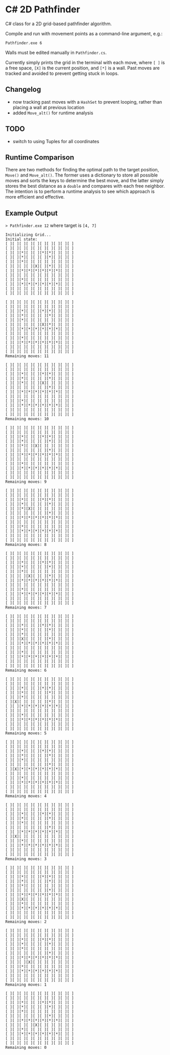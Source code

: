 # C# 2D Pathfinder

C# class for a 2D grid-based pathfinder algorithm.

Compile and run with movement points as a command-line argument, e.g.:

`Pathfinder.exe 6`

Walls must be edited manually in `Pathfinder.cs`.

Currently simply prints the grid in the terminal with each move, where `[ ]` is a free space, `[X]` is the current position, and `[*]` is a wall. Past moves are tracked and avoided to prevent getting stuck in loops.

Changelog
---
- now tracking past moves with a `HashSet` to prevent looping, rather than placing a wall at previous location
- added `Move_alt()` for runtime analysis

TODO
---
- switch to using Tuples for all coordinates

## Runtime Comparison

There are two methods for finding the optimal path to the target position, `Move()` and `Move_alt()`. The former uses a dictionary to store all possible moves and sorts the keys to determine the best move, and the latter simply stores the best distance as a `double` and compares with each free neighbor. The intention is to perform a runtime analysis to see which approach is more efficient and effective.

Example Output
---
`> Pathfinder.exe 12` where target is `[4, 7]`

```
Initializing Grid...
Initial state:
[ ][ ][ ][ ][ ][ ][ ][ ][ ][ ]
[ ][ ][ ][ ][ ][ ][ ][ ][ ][ ]
[ ][ ][*][ ][ ][*][*][ ][ ][ ]
[ ][ ][*][ ][ ][ ][*][ ][ ][ ]
[ ][ ][*][ ][ ][ ][ ][ ][ ][ ]
[ ][ ][ ][ ][X][ ][*][ ][ ][ ]
[ ][ ][*][*][*][*][*][*][ ][ ]
[ ][ ][ ][ ][ ][ ][ ][ ][ ][ ]
[ ][ ][*][ ][ ][ ][ ][ ][ ][ ]
[ ][ ][*][*][*][*][*][*][ ][ ]
[ ][ ][ ][ ][ ][ ][ ][ ][ ][ ]
[ ][ ][ ][ ][ ][ ][ ][ ][ ][ ]

[ ][ ][ ][ ][ ][ ][ ][ ][ ][ ]
[ ][ ][ ][ ][ ][ ][ ][ ][ ][ ]
[ ][ ][*][ ][ ][*][*][ ][ ][ ]
[ ][ ][*][ ][ ][ ][*][ ][ ][ ]
[ ][ ][*][ ][ ][ ][ ][ ][ ][ ]
[ ][ ][ ][ ][ ][X][*][ ][ ][ ]
[ ][ ][*][*][*][*][*][*][ ][ ]
[ ][ ][ ][ ][ ][ ][ ][ ][ ][ ]
[ ][ ][*][ ][ ][ ][ ][ ][ ][ ]
[ ][ ][*][*][*][*][*][*][ ][ ]
[ ][ ][ ][ ][ ][ ][ ][ ][ ][ ]
[ ][ ][ ][ ][ ][ ][ ][ ][ ][ ]
Remaining moves: 11

[ ][ ][ ][ ][ ][ ][ ][ ][ ][ ]
[ ][ ][ ][ ][ ][ ][ ][ ][ ][ ]
[ ][ ][*][ ][ ][*][*][ ][ ][ ]
[ ][ ][*][ ][ ][ ][*][ ][ ][ ]
[ ][ ][*][ ][ ][X][ ][ ][ ][ ]
[ ][ ][ ][ ][ ][ ][*][ ][ ][ ]
[ ][ ][*][*][*][*][*][*][ ][ ]
[ ][ ][ ][ ][ ][ ][ ][ ][ ][ ]
[ ][ ][*][ ][ ][ ][ ][ ][ ][ ]
[ ][ ][*][*][*][*][*][*][ ][ ]
[ ][ ][ ][ ][ ][ ][ ][ ][ ][ ]
[ ][ ][ ][ ][ ][ ][ ][ ][ ][ ]
Remaining moves: 10

[ ][ ][ ][ ][ ][ ][ ][ ][ ][ ]
[ ][ ][ ][ ][ ][ ][ ][ ][ ][ ]
[ ][ ][*][ ][ ][*][*][ ][ ][ ]
[ ][ ][*][ ][ ][ ][*][ ][ ][ ]
[ ][ ][*][ ][X][ ][ ][ ][ ][ ]
[ ][ ][ ][ ][ ][ ][*][ ][ ][ ]
[ ][ ][*][*][*][*][*][*][ ][ ]
[ ][ ][ ][ ][ ][ ][ ][ ][ ][ ]
[ ][ ][*][ ][ ][ ][ ][ ][ ][ ]
[ ][ ][*][*][*][*][*][*][ ][ ]
[ ][ ][ ][ ][ ][ ][ ][ ][ ][ ]
[ ][ ][ ][ ][ ][ ][ ][ ][ ][ ]
Remaining moves: 9

[ ][ ][ ][ ][ ][ ][ ][ ][ ][ ]
[ ][ ][ ][ ][ ][ ][ ][ ][ ][ ]
[ ][ ][*][ ][ ][*][*][ ][ ][ ]
[ ][ ][*][ ][ ][ ][*][ ][ ][ ]
[ ][ ][*][X][ ][ ][ ][ ][ ][ ]
[ ][ ][ ][ ][ ][ ][*][ ][ ][ ]
[ ][ ][*][*][*][*][*][*][ ][ ]
[ ][ ][ ][ ][ ][ ][ ][ ][ ][ ]
[ ][ ][*][ ][ ][ ][ ][ ][ ][ ]
[ ][ ][*][*][*][*][*][*][ ][ ]
[ ][ ][ ][ ][ ][ ][ ][ ][ ][ ]
[ ][ ][ ][ ][ ][ ][ ][ ][ ][ ]
Remaining moves: 8

[ ][ ][ ][ ][ ][ ][ ][ ][ ][ ]
[ ][ ][ ][ ][ ][ ][ ][ ][ ][ ]
[ ][ ][*][ ][ ][*][*][ ][ ][ ]
[ ][ ][*][ ][ ][ ][*][ ][ ][ ]
[ ][ ][*][ ][ ][ ][ ][ ][ ][ ]
[ ][ ][ ][X][ ][ ][*][ ][ ][ ]
[ ][ ][*][*][*][*][*][*][ ][ ]
[ ][ ][ ][ ][ ][ ][ ][ ][ ][ ]
[ ][ ][*][ ][ ][ ][ ][ ][ ][ ]
[ ][ ][*][*][*][*][*][*][ ][ ]
[ ][ ][ ][ ][ ][ ][ ][ ][ ][ ]
[ ][ ][ ][ ][ ][ ][ ][ ][ ][ ]
Remaining moves: 7

[ ][ ][ ][ ][ ][ ][ ][ ][ ][ ]
[ ][ ][ ][ ][ ][ ][ ][ ][ ][ ]
[ ][ ][*][ ][ ][*][*][ ][ ][ ]
[ ][ ][*][ ][ ][ ][*][ ][ ][ ]
[ ][ ][*][ ][ ][ ][ ][ ][ ][ ]
[ ][ ][X][ ][ ][ ][*][ ][ ][ ]
[ ][ ][*][*][*][*][*][*][ ][ ]
[ ][ ][ ][ ][ ][ ][ ][ ][ ][ ]
[ ][ ][*][ ][ ][ ][ ][ ][ ][ ]
[ ][ ][*][*][*][*][*][*][ ][ ]
[ ][ ][ ][ ][ ][ ][ ][ ][ ][ ]
[ ][ ][ ][ ][ ][ ][ ][ ][ ][ ]
Remaining moves: 6

[ ][ ][ ][ ][ ][ ][ ][ ][ ][ ]
[ ][ ][ ][ ][ ][ ][ ][ ][ ][ ]
[ ][ ][*][ ][ ][*][*][ ][ ][ ]
[ ][ ][*][ ][ ][ ][*][ ][ ][ ]
[ ][ ][*][ ][ ][ ][ ][ ][ ][ ]
[ ][X][ ][ ][ ][ ][*][ ][ ][ ]
[ ][ ][*][*][*][*][*][*][ ][ ]
[ ][ ][ ][ ][ ][ ][ ][ ][ ][ ]
[ ][ ][*][ ][ ][ ][ ][ ][ ][ ]
[ ][ ][*][*][*][*][*][*][ ][ ]
[ ][ ][ ][ ][ ][ ][ ][ ][ ][ ]
[ ][ ][ ][ ][ ][ ][ ][ ][ ][ ]
Remaining moves: 5

[ ][ ][ ][ ][ ][ ][ ][ ][ ][ ]
[ ][ ][ ][ ][ ][ ][ ][ ][ ][ ]
[ ][ ][*][ ][ ][*][*][ ][ ][ ]
[ ][ ][*][ ][ ][ ][*][ ][ ][ ]
[ ][ ][*][ ][ ][ ][ ][ ][ ][ ]
[ ][ ][ ][ ][ ][ ][*][ ][ ][ ]
[ ][X][*][*][*][*][*][*][ ][ ]
[ ][ ][ ][ ][ ][ ][ ][ ][ ][ ]
[ ][ ][*][ ][ ][ ][ ][ ][ ][ ]
[ ][ ][*][*][*][*][*][*][ ][ ]
[ ][ ][ ][ ][ ][ ][ ][ ][ ][ ]
[ ][ ][ ][ ][ ][ ][ ][ ][ ][ ]
Remaining moves: 4

[ ][ ][ ][ ][ ][ ][ ][ ][ ][ ]
[ ][ ][ ][ ][ ][ ][ ][ ][ ][ ]
[ ][ ][*][ ][ ][*][*][ ][ ][ ]
[ ][ ][*][ ][ ][ ][*][ ][ ][ ]
[ ][ ][*][ ][ ][ ][ ][ ][ ][ ]
[ ][ ][ ][ ][ ][ ][*][ ][ ][ ]
[ ][ ][*][*][*][*][*][*][ ][ ]
[ ][X][ ][ ][ ][ ][ ][ ][ ][ ]
[ ][ ][*][ ][ ][ ][ ][ ][ ][ ]
[ ][ ][*][*][*][*][*][*][ ][ ]
[ ][ ][ ][ ][ ][ ][ ][ ][ ][ ]
[ ][ ][ ][ ][ ][ ][ ][ ][ ][ ]
Remaining moves: 3

[ ][ ][ ][ ][ ][ ][ ][ ][ ][ ]
[ ][ ][ ][ ][ ][ ][ ][ ][ ][ ]
[ ][ ][*][ ][ ][*][*][ ][ ][ ]
[ ][ ][*][ ][ ][ ][*][ ][ ][ ]
[ ][ ][*][ ][ ][ ][ ][ ][ ][ ]
[ ][ ][ ][ ][ ][ ][*][ ][ ][ ]
[ ][ ][*][*][*][*][*][*][ ][ ]
[ ][ ][X][ ][ ][ ][ ][ ][ ][ ]
[ ][ ][*][ ][ ][ ][ ][ ][ ][ ]
[ ][ ][*][*][*][*][*][*][ ][ ]
[ ][ ][ ][ ][ ][ ][ ][ ][ ][ ]
[ ][ ][ ][ ][ ][ ][ ][ ][ ][ ]
Remaining moves: 2

[ ][ ][ ][ ][ ][ ][ ][ ][ ][ ]
[ ][ ][ ][ ][ ][ ][ ][ ][ ][ ]
[ ][ ][*][ ][ ][*][*][ ][ ][ ]
[ ][ ][*][ ][ ][ ][*][ ][ ][ ]
[ ][ ][*][ ][ ][ ][ ][ ][ ][ ]
[ ][ ][ ][ ][ ][ ][*][ ][ ][ ]
[ ][ ][*][*][*][*][*][*][ ][ ]
[ ][ ][ ][X][ ][ ][ ][ ][ ][ ]
[ ][ ][*][ ][ ][ ][ ][ ][ ][ ]
[ ][ ][*][*][*][*][*][*][ ][ ]
[ ][ ][ ][ ][ ][ ][ ][ ][ ][ ]
[ ][ ][ ][ ][ ][ ][ ][ ][ ][ ]
Remaining moves: 1

[ ][ ][ ][ ][ ][ ][ ][ ][ ][ ]
[ ][ ][ ][ ][ ][ ][ ][ ][ ][ ]
[ ][ ][*][ ][ ][*][*][ ][ ][ ]
[ ][ ][*][ ][ ][ ][*][ ][ ][ ]
[ ][ ][*][ ][ ][ ][ ][ ][ ][ ]
[ ][ ][ ][ ][ ][ ][*][ ][ ][ ]
[ ][ ][*][*][*][*][*][*][ ][ ]
[ ][ ][ ][ ][X][ ][ ][ ][ ][ ]
[ ][ ][*][ ][ ][ ][ ][ ][ ][ ]
[ ][ ][*][*][*][*][*][*][ ][ ]
[ ][ ][ ][ ][ ][ ][ ][ ][ ][ ]
[ ][ ][ ][ ][ ][ ][ ][ ][ ][ ]
Remaining moves: 0
```
